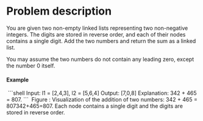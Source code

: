# Problem description 

You are given two non-empty linked lists representing two non-negative integers. The digits are stored in reverse order, and each of their nodes contains a single digit. Add the two numbers and return the sum as a linked list.

You may assume the two numbers do not contain any leading zero, except the number 0 itself.

#### Example 
<img src=''>
```shell
Input: l1 = [2,4,3], l2 = [5,6,4]
Output: [7,0,8]
Explanation: 342 + 465 = 807.
```

<img src=''>
Figure : Visualization of the addition of two numbers: 342 + 465 = 807342+465=807.
Each node contains a single digit and the digits are stored in reverse order.

 
